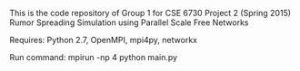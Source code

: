 This is the code repository of Group 1 for CSE 6730 Project 2 (Spring 2015)
Rumor Spreading Simulation using Parallel Scale Free Networks

Requires: Python 2.7, OpenMPI, mpi4py, networkx

Run command: mpirun -np 4 python main.py

